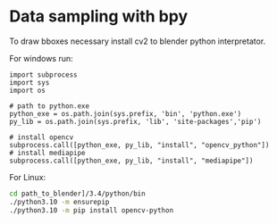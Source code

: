 # Data sampling with bpy

To draw bboxes necessary install cv2 to blender python interpretator.

For windows run:

```
import subprocess
import sys
import os

# path to python.exe
python_exe = os.path.join(sys.prefix, 'bin', 'python.exe')
py_lib = os.path.join(sys.prefix, 'lib', 'site-packages','pip')

# install opencv
subprocess.call([python_exe, py_lib, "install", "opencv_python"])
# install mediapipe
subprocess.call([python_exe, py_lib, "install", "mediapipe"])
```

For Linux:

```sh
cd path_to_blender]/3.4/python/bin
./python3.10 -m ensurepip
./python3.10 -m pip install opencv-python
```
